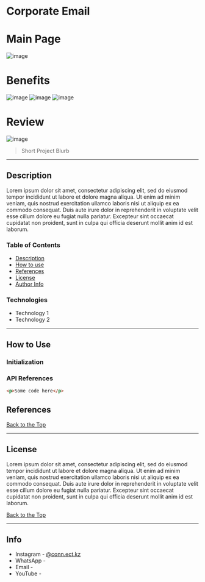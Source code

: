 # Corporate Email
# Main Page
![image](https://user-images.githubusercontent.com/57478403/140004420-6152f1b0-6333-45c3-b6f6-bc731dd3d431.png)
# Benefits
![image](https://user-images.githubusercontent.com/57478403/140004069-5a408c52-a6a2-401b-9446-87e4de208de3.png)
![image](https://user-images.githubusercontent.com/57478403/140004080-760983de-e4a6-45d3-9713-e59d3797c020.png)
![image](https://user-images.githubusercontent.com/57478403/140004096-88446ab2-817c-40a5-a75a-c6a0d3a62526.png)
# Review
![image](https://user-images.githubusercontent.com/57478403/140004105-37e694f8-d102-47b8-b31d-44532c7eae94.png)


> Short Project Blurb 

________


## Description 
Lorem ipsum dolor sit amet, consectetur adipiscing elit, sed do eiusmod tempor incididunt ut labore et dolore magna aliqua. Ut enim ad minim veniam, quis nostrud exercitation ullamco laboris nisi ut aliquip ex ea commodo consequat. Duis aute irure dolor in reprehenderit in voluptate velit esse cillum dolore eu fugiat nulla pariatur. Excepteur sint occaecat cupidatat non proident, sunt in culpa qui officia deserunt mollit anim id est laborum.


### Table of Contents

- [Description](#description)
- [How to use](#how-to-use)
- [References](#references)
- [License](#license)
- [Author Info](#author-info)


### Technologies
- Technology 1
- Technology 2
_______

## How to Use

### Initialization

### API References

```html
<p>Some code here</p>
```

## References
[Back to the Top](#description)

_____

## License

Lorem ipsum dolor sit amet, consectetur adipiscing elit, sed do eiusmod tempor incididunt ut labore et dolore magna aliqua. Ut enim ad minim veniam, quis nostrud exercitation ullamco laboris nisi ut aliquip ex ea commodo consequat. Duis aute irure dolor in reprehenderit in voluptate velit esse cillum dolore eu fugiat nulla pariatur. Excepteur sint occaecat cupidatat non proident, sunt in culpa qui officia deserunt mollit anim id est laborum.

[Back to the Top](#description)

_____

## Info

- Instagram - [@conn.ect.kz](https://instagram.com/conn.ectkz?utm_medium=copy_link)
- WhatsApp - 
- Email - 
- YouTube - 
